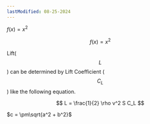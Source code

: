 ```yaml
---
lastModified: 08-25-2024
---
```


<!-- inline -->
$f(x) = x^2$
<!-- block -->
$$
f(x) = x^2
$$

Lift($$L$$) can be determined by Lift Coefficient ($$C_L$$) like the following
equation.

$$
L = \frac{1}{2} \rho v^2 S C_L
$$

$c = \pm\sqrt{a^2 + b^2}$
